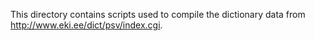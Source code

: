 This directory contains scripts used to compile the dictionary data from http://www.eki.ee/dict/psv/index.cgi.